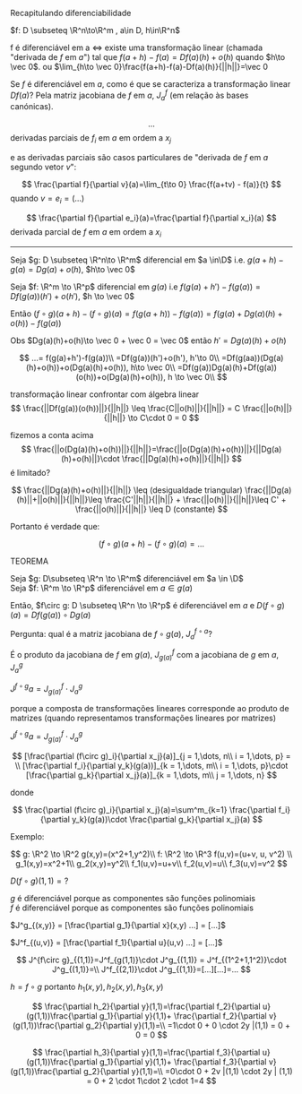 Recapitulando diferenciabilidade

$f: D \subseteq \R^n\to\R^m , a\in D, h\in\R^n$

f é diferenciável em a <=> existe uma transformação linear (chamada "derivada de $f$ em $a$") tal que
$f(a+h)-f(a)=Df(a)(h)+o(h)$ quando $h\to \vec 0$.
ou
$\lim_{h\to \vec 0}\frac{f(a+h)-f(a)-Df(a)(h)}{||h||}=\vec 0

Se $f$ é diferenciável em $a$, como é que se caracteriza a transformação linear $Df(a)$?
Pela matriz jacobiana de $f$ em $a$, $J^f_a$ (em relação às bases canónicas).

$$
...
$$
derivadas parciais de $f_i$ em $a$ em ordem a $x_j$

e as derivadas parciais são casos particulares de "derivada de $f$ em $a$ segundo vetor $v$":

$$
\frac{\partial f}{\partial v}(a)=\lim_{t\to 0} \frac{f(a+tv) - f(a)}{t}
$$
quando $v = e_i = (...)$

$$
\frac{\partial f}{\partial e_i}(a)=\frac{\partial f}{\partial x_i}(a)
$$
derivada parcial de $f$ em $a$ em ordem a $x_i$

---

Seja $g: D \subseteq \R^n\to \R^m$ diferencial em $a \in\D$ i.e. $g(a+h)-g(a)=Dg(a)+o(h)$, $h\to \vec 0$

Seja $f: \R^m \to \R^p$ diferencial em $g(a)$ i.e $f(g(a)+h')-f(g(a)) = Df(g(a))(h')+o(h')$, $h \to \vec 0$

Então $(f \circ g) (a+h) - (f\circ g)(a) = f(g(a+h))-f(g(a)) = f(g(a)+Dg(a)(h)+o(h))-f(g(a))$


Obs $Dg(a)(h)+o(h)\to \vec 0 + \vec 0 = \vec 0$ então $h'= Dg(a)(h)+o(h)$

$$
...= f(g(a)+h')-f(g(a))\\
=Df(g(a))(h')+o(h'), h'\to 0\\
=Df(g(aa))(Dg(a)(h)+o(h))+o(Dg(a)(h)+o(h)), h\to \vec 0\\
=Df(g(a))Dg(a)(h)+Df(g(a))(o(h))+o(Dg(a)(h)+o(h)), h \to \vec 0\\
$$

transformação linear
confrontar com álgebra linear
$$
\frac{||Df(g(a))(o(h))||}{||h||} \leq \frac{C||o(h)||}{||h||} = C \frac{||o(h)||}{||h||} \to C\cdot 0 = 0
$$

fizemos a conta acima
$$
\frac{||o(Dg(a)(h)+o(h))||}{||h||}=\frac{||o(Dg(a)(h)+o(h))||}{||Dg(a)(h)+o(h)||}\cdot \frac{||Dg(a)(h)+o(h)||}{||h||}
$$
é limitado?

$$
\frac{||Dg(a)(h)+o(h)||}{||h||} \leq (desigualdade triangular) \frac{||Dg(a)(h)||+||o(h)||}{||h||}\leq
 \frac{C'||h||}{||h||} + \frac{||o(h)||}{||h||}\leq C' + \frac{||o(h)||}{||h||} \leq D (constante)
$$

Portanto é verdade que:

$$
(f \circ g)(a+h)-(f\circ g)(a)=...
$$

TEOREMA

Seja $g: D\subseteq \R^n \to \R^m$ diferenciável em $a \in \D$  
Seja $f: \R^m \to \R^p$ diferenciável em $a \in g(a)$

Então, $f\circ g: D \subseteq \R^n \to \R^p$ é diferenciável em $a$
e $D(f\circ g)(a)=Df(g(a))\circ Dg(a)$

Pergunta: qual é a matriz jacobiana de $f\circ g(a)$, $J_a^{f \circ a}$?

É o produto da jacobiana de $f$ em $g(a)$, $J^f_{g(a)}$
com a jacobiana de $g$ em $a$, $J_a^g$

$J^{f\circ g}{a} = J^f_{g(a)}\cdot J^g_a$

porque a composta de transformações lineares corresponde ao produto de matrizes (quando representamos transformações lineares por matrizes)

$J^{f\circ g}{a} = J^f_{g(a)}\cdot J^g_a$

$$
[\frac{\partial (f\circ g)_i}{\partial x_j}(a)]_{j = 1,\dots, n\\ i = 1,\dots, p} = \\
[\frac{\partial f_i}{\partial y_k}(g(a))]_{k = 1,\dots, m\\ i = 1,\dots, p}\cdot
[\frac{\partial g_k}{\partial x_j}(a)]_{k = 1,\dots, m\\ j = 1,\dots, n}
$$

donde

$$
\frac{\partial (f\circ g)_i}{\partial x_j}(a)=\sum^m_{k=1} \frac{\partial f_i}{\partial y_k}(g(a))\cdot \frac{\partial g_k}{\partial x_j}(a)
$$

Exemplo:

$$
g: \R^2 \to \R^2 g(x,y)=(x^2+1,y^2)\\
f: \R^2 \to \R^3 f(u,v)=(u+v, u, v^2)
\\
g_1(x,y)=x^2+1\\
g_2(x,y)=y^2\\
f_1(u,v)=u+v\\
f_2(u,v)=u\\
f_3(u,v)=v^2
$$

$D(f\circ g)(1,1)=?$

$g$ é diferenciável porque as componentes são funções polinomiais  
$f$ é diferenciável porque as componentes são funções polinomiais

$J^g_{(x,y)} = [\frac{\partial g_1}{\partial x}(x,y) ...] = [...]$

$J^f_{(u,v)} = [\frac{\partial f_1}{\partial u}(u,v) ...] = [...]$

$$
J^{f\circ g}_{(1,1)}=J^f_{g(1,1)}\cdot J^g_{(1,1)} = J^f_{(1^2+1,1^2)}\cdot J^g_{(1,1)}=\\
J^f_{(2,1)}\cdot J^g_{(1,1)}=[...][...]=...
$$

$h = f\circ g$ portanto $h_1(x,y), h_2(x,y), h_3(x,y)$

$$
\frac{\partial h_2}{\partial y}(1,1)=\frac{\partial f_2}{\partial u}(g(1,1))\frac{\partial g_1}{\partial y}(1,1)+
\frac{\partial f_2}{\partial v}(g(1,1))\frac{\partial g_2}{\partial y}(1,1)=\\
=1\cdot 0 + 0 \cdot 2y |(1,1) = 0 + 0 = 0
$$

$$
\frac{\partial h_3}{\partial y}(1,1)=\frac{\partial f_3}{\partial u}(g(1,1))\frac{\partial g_1}{\partial y}(1,1)+
\frac{\partial f_3}{\partial v}(g(1,1))\frac{\partial g_2}{\partial y}(1,1)=\\
=0\cdot 0 + 2v |(1,1) \cdot 2y | (1,1) = 0 + 2 \cdot 1\cdot 2 \cdot 1=4
$$
